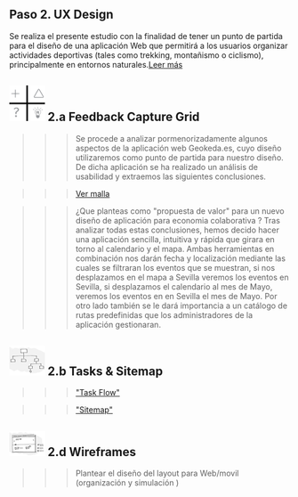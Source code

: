 ## Paso 2. UX Design  

Se realiza el presente estudio con la finalidad de tener un punto de partida para el diseño de una aplicación Web que permitirá a los usuarios organizar actividades deportivas (tales como trekking, montañismo o ciclismo), principalmente en entornos naturales.[Leer más](https://github.com/Josalmer/DIU3_Workers/blob/master/P2/introduccion.pdf)

![Método UX](../img/feedback-capture-grid.png) 2.a Feedback Capture Grid
----

>>> Se procede a analizar pormenorizadamente algunos aspectos de la aplicación web Geokeda.es, cuyo diseño utilizaremos como punto de partida para nuestro diseño. De dicha aplicación se ha realizado un análisis de usabilidad y extraemos las siguientes conclusiones.

>>> [Ver malla](https://github.com/Josalmer/DIU3_Workers/blob/master/P2/malla%20receptora%20de%20informacion.pdf)

>>> ¿Que planteas como "propuesta de valor" para un nuevo diseño de aplicación para economia colaborativa ?
>>> Tras analizar todas estas conclusiones, hemos decido hacer una aplicación sencilla, intuitiva y rápida que girara en torno al calendario y el mapa. 
>>>  Ambas herramientas en combinación nos darán fecha y localización mediante las cuales se filtraran los eventos que se muestran, si nos desplazamos en el mapa a Sevilla veremos los eventos en Sevilla, si desplazamos el calendario al mes de Mayo, veremos los eventos en en Sevilla el mes de Mayo. Por otro lado también se le dará importancia a un catálogo de rutas predefinidas que los administradores de la aplicación gestionaran.

![Método UX](../img/Sitemap.png) 2.b Tasks & Sitemap 
-----

>>> ["Task Flow"](https://github.com/Josalmer/DIU3_Workers)

>>> ["Sitemap"](https://github.com/Josalmer/DIU3_Workers/blob/master/P2/sitemap.pdf)


![Método UX](../img/Wireframes.png) 2.d Wireframes
-----

>>> Plantear el  diseño del layout para Web/movil (organización y simulación ) 